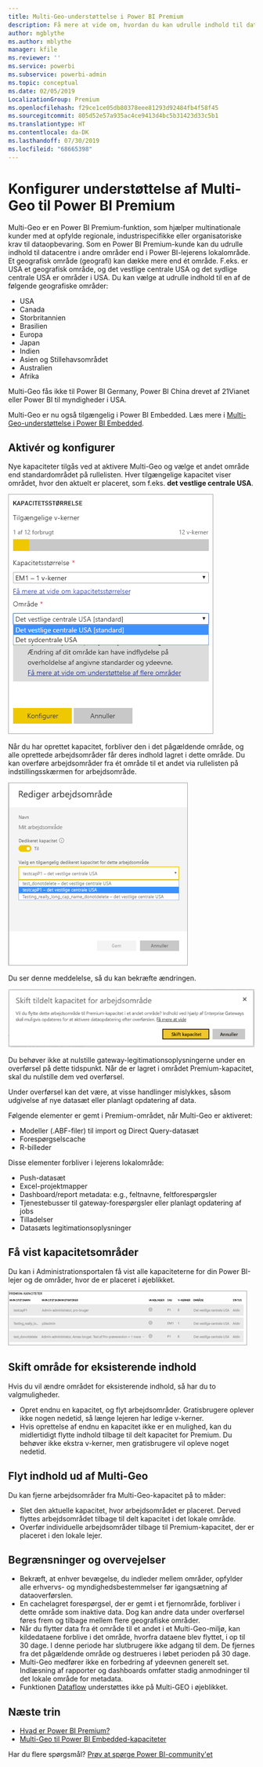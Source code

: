 ```yaml
---
title: Multi-Geo-understøttelse i Power BI Premium
description: Få mere at vide om, hvordan du kan udrulle indhold til datacentre i andre områder end i Power BI-lejerens lokalområde.
author: mgblythe
ms.author: mblythe
manager: kfile
ms.reviewer: ''
ms.service: powerbi
ms.subservice: powerbi-admin
ms.topic: conceptual
ms.date: 02/05/2019
LocalizationGroup: Premium
ms.openlocfilehash: f29ce1ce05db80378eee81293d92484fb4f58f45
ms.sourcegitcommit: 805d52e57a935ac4ce9413d4bc5b31423d33c5b1
ms.translationtype: HT
ms.contentlocale: da-DK
ms.lasthandoff: 07/30/2019
ms.locfileid: "68665398"
---
```

# <a name="configure-multi-geo-support-for-power-bi-premium"></a>Konfigurer understøttelse af Multi-Geo til Power BI Premium

Multi-Geo er en Power BI Premium-funktion, som hjælper multinationale kunder med at opfylde regionale, industrispecifikke eller organisatoriske krav til dataopbevaring. Som en Power BI Premium-kunde kan du udrulle indhold til datacentre i andre områder end i Power BI-lejerens lokalområde. Et geografisk område (geografi) kan dække mere end ét område. F.eks. er USA et geografisk område, og det vestlige centrale USA og det sydlige centrale USA er områder i USA. Du kan vælge at udrulle indhold til en af de følgende geografiske områder:

- USA
- Canada
- Storbritannien
- Brasilien
- Europa
- Japan
- Indien
- Asien og Stillehavsområdet
- Australien
- Afrika

Multi-Geo fås ikke til Power BI Germany, Power BI China drevet af 21Vianet eller Power BI til myndigheder i USA.

Multi-Geo er nu også tilgængelig i Power BI Embedded. Læs mere i [Multi-Geo-understøttelse i Power BI Embedded](developer/embedded-multi-geo.md).

## <a name="enable-and-configure"></a>Aktivér og konfigurer

Nye kapaciteter tilgås ved at aktivere Multi-Geo og vælge et andet område end standardområdet på rullelisten.  Hver tilgængelige kapacitet viser området, hvor den aktuelt er placeret, som f.eks. **det vestlige centrale USA**.

![Kapacitetsstørrelse: Vælg et område. Power BI Multi-Geo](media/service-admin-premium-multi-geo/power-bi-multi-geo-capacity-size.png)

Når du har oprettet kapacitet, forbliver den i det pågældende område, og alle oprettede arbejdsområder får deres indhold lagret i dette område. Du kan overføre arbejdsområder fra ét område til et andet via rullelisten på indstillingsskærmen for arbejdsområde.

![Rediger arbejdsområde: Vælg en tilgængelig kapacitet. Power BI Multi-Geo](media/service-admin-premium-multi-geo/power-bi-multi-geo-edit-workspace.png)

Du ser denne meddelelse, så du kan bekræfte ændringen.

![Bekræftelse af ændring af tildelt arbejdsområde](media/service-admin-premium-multi-geo/power-bi-multi-geo-change-assigned-workspace-capacity.png)

Du behøver ikke at nulstille gateway-legitimationsoplysningerne under en overførsel på dette tidspunkt.  Når de er lagret i området Premium-kapacitet, skal du nulstille dem ved overførsel.

Under overførsel kan det være, at visse handlinger mislykkes, såsom udgivelse af nye datasæt eller planlagt opdatering af data.  

Følgende elementer er gemt i Premium-området, når Multi-Geo er aktiveret:

- Modeller (.ABF-filer) til import og Direct Query-datasæt
- Forespørgselscache
- R-billeder

Disse elementer forbliver i lejerens lokalområde:

- Push-datasæt
- Excel-projektmapper
- Dashboard/report metadata: e.g., feltnavne, feltforespørgsler
- Tjenestebusser til gateway-forespørgsler eller planlagt opdatering af jobs
- Tilladelser
- Datasæts legitimationsoplysninger

## <a name="view-capacity-regions"></a>Få vist kapacitetsområder

Du kan i Administrationsportalen få vist alle kapaciteterne for din Power BI-lejer og de områder, hvor de er placeret i øjeblikket.

![Få vist premium-kapaciteter](media/service-admin-premium-multi-geo/power-bi-multi-geo-premium-capacities.png) 

## <a name="change-the-region-for-existing-content"></a>Skift område for eksisterende indhold

Hvis du vil ændre området for eksisterende indhold, så har du to valgmuligheder.

- Opret endnu en kapacitet, og flyt arbejdsområder. Gratisbrugere oplever ikke nogen nedetid, så længe lejeren har ledige v-kerner.
- Hvis oprettelse af endnu en kapacitet ikke er en mulighed, kan du midlertidigt flytte indhold tilbage til delt kapacitet for Premium. Du behøver ikke ekstra v-kerner, men gratisbrugere vil opleve noget nedetid.

## <a name="move-content-out-of-multi-geo"></a>Flyt indhold ud af Multi-Geo  

Du kan fjerne arbejdsområder fra Multi-Geo-kapacitet på to måder:

- Slet den aktuelle kapacitet, hvor arbejdsområdet er placeret.  Derved flyttes arbejdsområdet tilbage til delt kapacitet i det lokale område.
- Overfør individuelle arbejdsområder tilbage til Premium-kapacitet, der er placeret i den lokale lejer.

## <a name="limitations-and-considerations"></a>Begrænsninger og overvejelser

- Bekræft, at enhver bevægelse, du indleder mellem områder, opfylder alle erhvervs- og myndighedsbestemmelser før igangsætning af dataoverførslen.
- En cachelagret forespørgsel, der er gemt i et fjernområde, forbliver i dette område som inaktive data. Dog kan andre data under overførsel føres frem og tilbage mellem flere geografiske områder.
- Når du flytter data fra ét område til et andet i et Multi-Geo-miljø, kan kildedataene forblive i det område, hvorfra dataene blev flyttet, i op til 30 dage. I denne periode har slutbrugere ikke adgang til dem. De fjernes fra det pågældende område og destrueres i løbet perioden på 30 dage.
- Multi-Geo medfører ikke en forbedring af ydeevnen generelt set. Indlæsning af rapporter og dashboards omfatter stadig anmodninger til det lokale område for metadata.
- Funktionen [Dataflow](service-dataflows-overview.md) understøttes ikke på Multi-GEO i øjeblikket.

## <a name="next-steps"></a>Næste trin

- [Hvad er Power BI Premium?](service-premium-what-is.md)
- [Multi-Geo til Power BI Embedded-kapaciteter](developer/embedded-multi-geo.md)

Har du flere spørgsmål? [Prøv at spørge Power BI-community'et](http://community.powerbi.com/)
